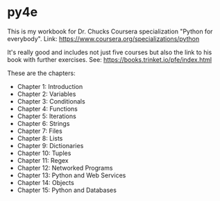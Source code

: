 # py4e
This is my workbook for Dr. Chucks Coursera specialization "Python for everybody".
Link: https://www.coursera.org/specializations/python

It's really good and includes not just five courses but also the link to his book with further exercises.
See: https://books.trinket.io/pfe/index.html

These are the chapters:
* Chapter 1: Introduction
* Chapter 2: Variables
* Chapter 3: Conditionals
* Chapter 4: Functions
* Chapter 5: Iterations
* Chapter 6: Strings
* Chapter 7: Files
* Chapter 8: Lists
* Chapter 9: Dictionaries
* Chapter 10: Tuples
* Chapter 11: Regex
* Chapter 12: Networked Programs
* Chapter 13: Python and Web Services
* Chapter 14: Objects
* Chapter 15: Python and Databases

